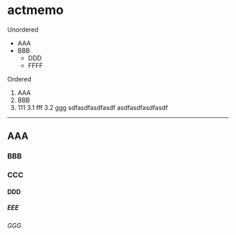 # actmemo

Unordered
* AAA
* BBB
  * DDD
  * FFFF

Ordered
1. AAA
2. BBB
3. 111 
  3.1 fff
  3.2 ggg
   sdfasdfasdfasdf
   asdfasdfasdfasdf

___


## AAA
### BBB
### CCC
#### DDD
##### EEE
###### GGG

